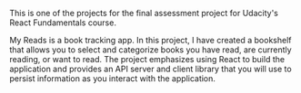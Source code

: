This is one of the projects for the final assessment project for Udacity's React Fundamentals course.


My Reads is a book tracking app. In this project, I have created a bookshelf that allows you to select and categorize books you have read, are currently reading, or want to read. The project emphasizes using React to build the application and provides an API server and client library that you will use to persist information as you interact with the application.

